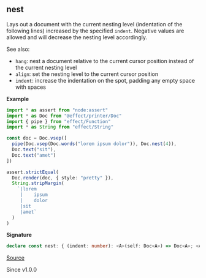 ## nest

Lays out a document with the current nesting level (indentation
of the following lines) increased by the specified `indent`.
Negative values are allowed and will decrease the nesting level
accordingly.

See also:
* `hang`: nest a document relative to the current cursor
position instead of the current nesting level
* `align`: set the nesting level to the current cursor
position
* `indent`: increase the indentation on the spot, padding
any empty space with spaces

**Example**

```ts
import * as assert from "node:assert"
import * as Doc from "@effect/printer/Doc"
import { pipe } from "effect/Function"
import * as String from "effect/String"

const doc = Doc.vsep([
  pipe(Doc.vsep(Doc.words("lorem ipsum dolor")), Doc.nest(4)),
  Doc.text("sit"),
  Doc.text("amet")
])

assert.strictEqual(
  Doc.render(doc, { style: "pretty" }),
  String.stripMargin(
    `|lorem
     |    ipsum
     |    dolor
     |sit
     |amet`
  )
)
```

**Signature**

```ts
declare const nest: { (indent: number): <A>(self: Doc<A>) => Doc<A>; <A>(self: Doc<A>, indent: number): Doc<A>; }
```

[Source](https://github.com/Effect-TS/effect/tree/main/packages/printer/src/Doc.ts#L1664)

Since v1.0.0